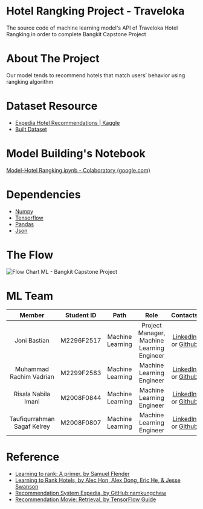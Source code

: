 # Hotel Rangking Project - Traveloka 
The source code of machine learning model's API of Traveloka Hotel Rangking in order to complete Bangkit Capstone Project

# About The Project
Our model tends to recommend hotels that match users’ behavior using rangking algorithm 

# Dataset Resource
- [Expedia Hotel Recommendations | Kaggle](https://www.kaggle.com/competitions/expedia-hotel-recommendations/data)
- [Built Dataset](https://drive.google.com/drive/folders/10i0SEeXWurmCnWQNbzPTRwO0tC7C_ANn)

# Model Building's Notebook
[Model-Hotel Rangking.ipynb - Colaboratory (google.com)](https://colab.research.google.com/github/kelreeeeey/Traveloka-Hotel-Rangkin-ML/blob/main/Model-Hotel%20Rangking.ipynb)

# Dependencies
- [Numpy](https://numpy.org/doc/stable/)
- [Tensorflow](https://www.tensorflow.org/)
- [Pandas](https://pandas.pydata.org/docs/)
- [Json](https://www.json.org/json-en.html)

# The Flow
![Flow Chart ML - Bangkit Capstone Project](https://user-images.githubusercontent.com/88223451/173831977-933ca50f-6b5d-4fa3-8c89-e2e7387e7f09.png)

# ML Team
|            Member           | Student ID |        Path        |                    Role                    |                                                       Contacts                                                             |
| :-------------------------: | :--------: | :----------------: | :----------------------------------------: | :------------------------------------------------------------------------------------------------------------------------: |
|         Joni Bastian        | M2296F2517 |  Machine Learning  | Project Manager, Machine Learning Engineer |               [LinkedIn](https://www.linkedin.com/in/jonibastian/) or [Github](https://github.com/jobas5)                  |
|   Muhammad Rachim Vadrian   | M2299F2583 |  Machine Learning  |          Machine Learning Engineer         |               [LinkedIn](https://www.linkedin.com/in/rachimvdr/) or [Github](https://github.com/rachimvdr)                 |
|     Risala Nabila Imani     | M2008F0844 |  Machine Learning  |          Machine Learning Engineer         |         [LinkedIn](https://www.linkedin.com/in/risalanabilaimani/) or [Github](https://github.com/risalanaim)              |
| Taufiqurrahman Sagaf Kelrey | M2008F0807 |  Machine Learning  |          Machine Learning Engineer         |    [LinkedIn](https://www.linkedin.com/in/taufiqurrahman-kelrey-907545152/) or [Github](https://github.com/kelreeeeey)     |

# Reference
- [Learning to rank: A primer, by Samuel Flender](https://towardsdatascience.com/learning-to-rank-a-primer-40d2ff9960af)
- [Learning to Rank Hotels, by Alec Hon, Alex Dong, Eric He, & Jesse Swanson](https://drive.google.com/file/d/1jE4emsv6iR1_hhR5G1IyqeJ3cbd-pSuz/view)
- [Recommendation System Expedia, by GitHub:namkungchew](https://github.com/namkungchew/Recommendation-System-Expedia/blob/main/code/Part%203%20-%20Appendix%20-%20TensorFlow%20Recommendation%20System.ipynb)
- [Recommendation Movie: Retrieval, by TensorFlow Guide](https://www.tensorflow.org/recommenders/examples/basic_retrieval)

